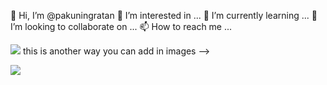 👋 Hi, I’m @pakuningratan
 👀 I’m interested in ...
 🌱 I’m currently learning ...
 💞️ I’m looking to collaborate on ...
 📫 How to reach me ...

<img src="https://github.com/MishManners/MishManners/blob/master/MishManners%20Room%20animated.gif"> this is another way you can add in images -->

![](https://github.com/MishManners/MishManners/blob/master/MishManners%20Room%20animated.gif)


<!---
pakuningratan/pakuningratan is a ✨ special ✨ repository because its `README.md` (this file) appears on your GitHub profile.
You can click the Preview link to take a look at your changes.
--->
